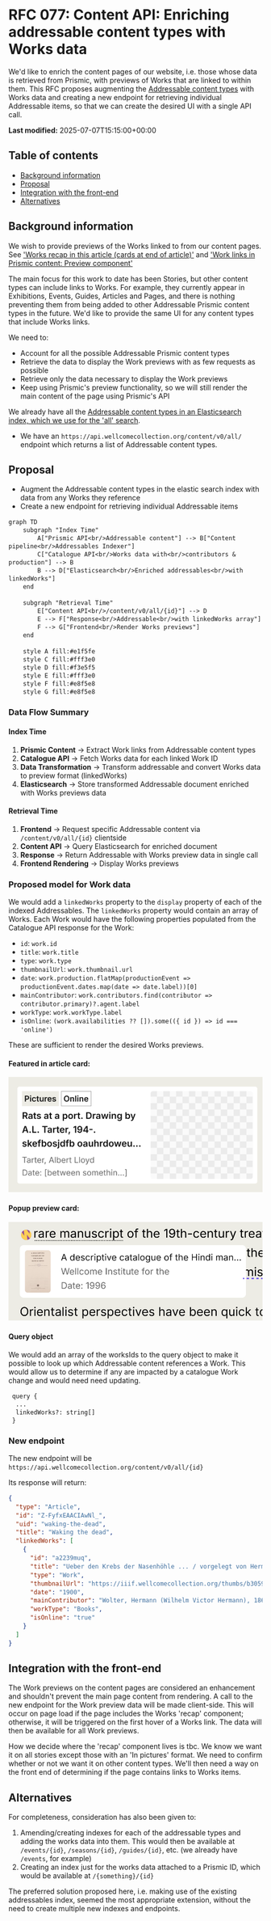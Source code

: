 # RFC 077: Content API: Enriching addressable content types with Works data

We'd like to enrich the content pages of our website, i.e. those whose data is retrieved from Prismic, with previews of Works that are linked to within them. This RFC proposes augmenting the [Addressable content types](https://github.com/wellcomecollection/docs/tree/main/rfcs/062-content-api-all-search#addressable-content-types) with Works data and creating a new endpoint for retrieving individual Addressable items, so that we can create the desired UI with a single API call.

**Last modified:** 2025-07-07T15:15:00+00:00

## Table of contents

- [Background information](#background-information)
- [Proposal](#proposal)
- [Integration with the front-end](#integration-with-the-front-end)
- [Alternatives](#alternatives)

## Background information

We wish to provide previews of the Works linked to from our content pages. See ['Works recap in this article (cards at end of article)'](https://github.com/wellcomecollection/wellcomecollection.org/issues/12065) and ['Work links in Prismic content: Preview component'](https://github.com/wellcomecollection/wellcomecollection.org/milestone/86)

The main focus for this work to date has been Stories, but other content types can include links to Works. For example, they currently appear in Exhibitions, Events, Guides, Articles and Pages, and there is nothing preventing them from being added to other Addressable Prismic content types in the future. We'd like to provide the same UI for any content types that include Works links.

We need to:

- Account for all the possible Addressable Prismic content types
- Retrieve the data to display the Work previews with as few requests as possible
- Retrieve only the data necessary to display the Work previews
- Keep using Prismic's preview functionality, so we will still render the main content of the page using Prismic's API

We already have all the [Addressable content types in an Elasticsearch index, which we use for the 'all' search](https://github.com/wellcomecollection/docs/blob/main/rfcs/062-content-api-all-search/README.md).

- We have an `https://api.wellcomecollection.org/content/v0/all/` endpoint which returns a list of Addressable content types.

## Proposal

- Augment the Addressable content types in the elastic search index with data from any Works they reference
- Create a new endpoint for retrieving individual Addressable items

```mermaid
graph TD
    subgraph "Index Time"
        A["Prismic API<br/>Addressable content"] --> B["Content pipeline<br/>Addressables Indexer"]
        C["Catalogue API<br/>Works data with<br/>contributors & production"] --> B
        B --> D["Elasticsearch<br/>Enriched addressables<br/>with linkedWorks"]
    end

    subgraph "Retrieval Time"
        E["Content API<br/>/content/v0/all/{id}"] --> D
        E --> F["Response<br/>Addressable<br/>with linkedWorks array"]
        F --> G["Frontend<br/>Render Works previews"]
    end

    style A fill:#e1f5fe
    style C fill:#fff3e0
    style D fill:#f3e5f5
    style E fill:#fff3e0
    style F fill:#e8f5e8
    style G fill:#e8f5e8
```

### Data Flow Summary

#### Index Time

1. **Prismic Content** → Extract Work links from Addressable content types
2. **Catalogue API** → Fetch Works data for each linked Work ID
3. **Data Transformation** → Transform addressable and convert Works data to preview format (linkedWorks)
4. **Elasticsearch** → Store transformed Addressable document enriched with Works previews data

#### Retrieval Time

1. **Frontend** → Request specific Addressable content via `/content/v0/all/{id}` clientside
2. **Content API** → Query Elasticsearch for enriched document
3. **Response** → Return Addressable with Works preview data in single call
4. **Frontend Rendering** → Display Works previews

### Proposed model for Work data

We would add a `linkedWorks` property to the `display` property of each of the indexed Addressables. The `linkedWorks` property would contain an array of Works. Each Work would have the following properties populated from the Catalogue API response for the Work:

- `id`: `work.id`
- `title`: `work.title`
- `type`: `work.type`
- `thumbnailUrl`: `work.thumbnail.url`
- `date`: `work.production.flatMap(productionEvent => productionEvent.dates.map(date => date.label))[0]`
- `mainContributor`: `work.contributors.find(contributor => contributor.primary)?.agent.label`
- `workType`: `work.workType.label`
- `isOnline`: `(work.availabilities ?? []).some(({ id }) => id === 'online')`

These are sufficient to render the desired Works previews.

#### Featured in article card:

<img src="./assets/featured-in-article-card.png" alt="Design for featured in article card" />

#### Popup preview card:

<img src="./assets/popup-preview-card.png" alt="Design for popup preview card" />

#### Query object

We would add an array of the worksIds to the query object to make it possible to look up which Addressable content references a Work. This would allow us to determine if any are impacted by a catalogue Work change and would need need updating.

```
 query {
  ...
  linkedWorks?: string[]
 }
```

### New endpoint

The new endpoint will be `https://api.wellcomecollection.org/content/v0/all/{id}`

Its response will return:

```json
{
  "type": "Article",
  "id": "Z-FyfxEAACIAwNl_",
  "uid": "waking-the-dead",
  "title": "Waking the dead",
  "linkedWorks": [
    {
      "id": "a2239muq",
      "title": "Ueber den Krebs der Nasenhöhle ... / vorgelegt von Hermann Wolter.",
      "type": "Work",
      "thumbnailUrl": "https://iiif.wellcomecollection.org/thumbs/b30598977_0001.jp2/full/!200,200/0/default.jpg",
      "date": "1900",
      "mainContributor": "Wolter, Hermann (Wilhelm Victor Hermann), 1868-",
      "workType": "Books",
      "isOnline": "true"
    }
  ]
}
```

## Integration with the front-end

The Work previews on the content pages are considered an enhancement and shouldn't prevent the main page content from rendering. A call to the new endpoint for the Work preview data will be made client-side. This will occur on page load if the page includes the Works 'recap' component; otherwise, it will be triggered on the first hover of a Works link. The data will then be available for all Work previews.

How we decide where the 'recap' component lives is tbc. We know we want it on all stories except those with an 'In pictures' format. We need to confirm whether or not we want it on other content types. We'll then need a way on the front end of determining if the page contains links to Works items.

## Alternatives

For completeness, consideration has also been given to:

1. Amending/creating indexes for each of the addressable types and adding the works data into them. This would then be available at `/events/{id}`, `/seasons/{id}`, `/guides/{id}`, etc. (we already have `/events`, for example)
2. Creating an index just for the works data attached to a Prismic ID, which would be available at `/{something}/{id}`

The preferred solution proposed here, i.e. making use of the existing addressables index, seemed the most appropriate extension, without the need to create multiple new indexes and endpoints.
